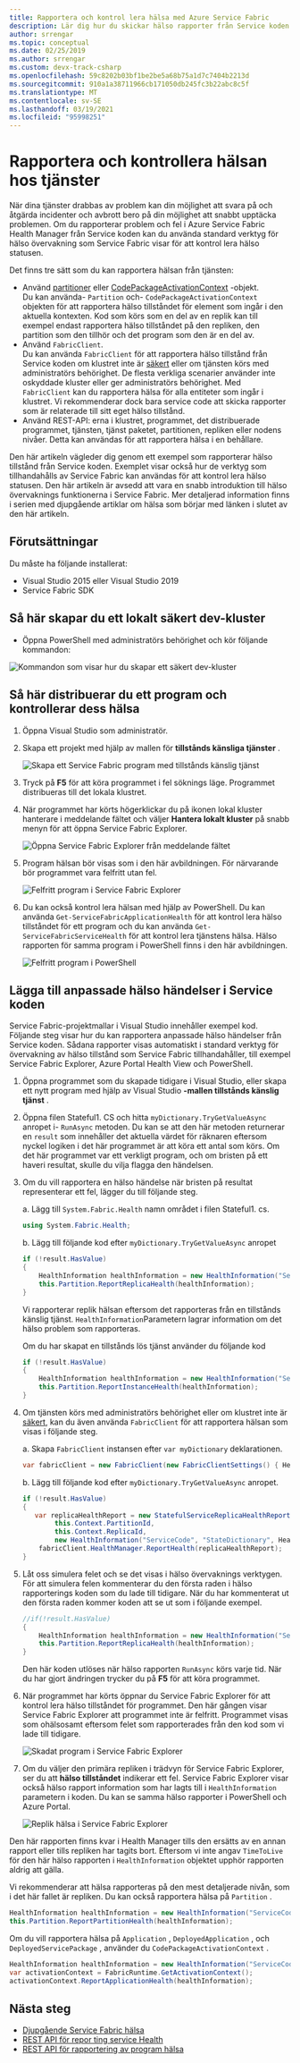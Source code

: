 ```yaml
---
title: Rapportera och kontrol lera hälsa med Azure Service Fabric
description: Lär dig hur du skickar hälso rapporter från Service koden och hur du kontrollerar hälso tillståndet för din tjänst genom att använda de hälso övervaknings verktyg som Azure Service Fabric tillhandahåller.
author: srrengar
ms.topic: conceptual
ms.date: 02/25/2019
ms.author: srrengar
ms.custom: devx-track-csharp
ms.openlocfilehash: 59c8202b03bf1be2be5a68b75a1d7c7404b2213d
ms.sourcegitcommit: 910a1a38711966cb171050db245fc3b22abc8c5f
ms.translationtype: MT
ms.contentlocale: sv-SE
ms.lasthandoff: 03/19/2021
ms.locfileid: "95998251"
---
```

# <a name="report-and-check-service-health"></a>Rapportera och kontrollera hälsan hos tjänster
När dina tjänster drabbas av problem kan din möjlighet att svara på och åtgärda incidenter och avbrott bero på din möjlighet att snabbt upptäcka problemen. Om du rapporterar problem och fel i Azure Service Fabric Health Manager från Service koden kan du använda standard verktyg för hälso övervakning som Service Fabric visar för att kontrol lera hälso statusen.

Det finns tre sätt som du kan rapportera hälsan från tjänsten:

* Använd [partitioner](/dotnet/api/system.fabric.istatefulservicepartition) eller [CodePackageActivationContext](/dotnet/api/system.fabric.codepackageactivationcontext) -objekt.  
  Du kan använda- `Partition` och- `CodePackageActivationContext` objekten för att rapportera hälso tillståndet för element som ingår i den aktuella kontexten. Kod som körs som en del av en replik kan till exempel endast rapportera hälso tillståndet på den repliken, den partition som den tillhör och det program som den är en del av.
* Använd `FabricClient`.   
  Du kan använda `FabricClient` för att rapportera hälso tillstånd från Service koden om klustret inte är [säkert](service-fabric-cluster-security.md) eller om tjänsten körs med administratörs behörighet. De flesta verkliga scenarier använder inte oskyddade kluster eller ger administratörs behörighet. Med `FabricClient` kan du rapportera hälsa för alla entiteter som ingår i klustret. Vi rekommenderar dock bara service code att skicka rapporter som är relaterade till sitt eget hälso tillstånd.
* Använd REST-API: erna i klustret, programmet, det distribuerade programmet, tjänsten, tjänst paketet, partitionen, repliken eller nodens nivåer. Detta kan användas för att rapportera hälsa i en behållare.

Den här artikeln vägleder dig genom ett exempel som rapporterar hälso tillstånd från Service koden. Exemplet visar också hur de verktyg som tillhandahålls av Service Fabric kan användas för att kontrol lera hälso statusen. Den här artikeln är avsedd att vara en snabb introduktion till hälso övervaknings funktionerna i Service Fabric. Mer detaljerad information finns i serien med djupgående artiklar om hälsa som börjar med länken i slutet av den här artikeln.

## <a name="prerequisites"></a>Förutsättningar
Du måste ha följande installerat:

* Visual Studio 2015 eller Visual Studio 2019
* Service Fabric SDK

## <a name="to-create-a-local-secure-dev-cluster"></a>Så här skapar du ett lokalt säkert dev-kluster
* Öppna PowerShell med administratörs behörighet och kör följande kommandon:

![Kommandon som visar hur du skapar ett säkert dev-kluster](./media/service-fabric-diagnostics-how-to-report-and-check-service-health/create-secure-dev-cluster.png)

## <a name="to-deploy-an-application-and-check-its-health"></a>Så här distribuerar du ett program och kontrollerar dess hälsa
1. Öppna Visual Studio som administratör.
1. Skapa ett projekt med hjälp av mallen för **tillstånds känsliga tjänster** .
   
    ![Skapa ett Service Fabric program med tillstånds känslig tjänst](./media/service-fabric-diagnostics-how-to-report-and-check-service-health/create-stateful-service-application-dialog.png)
1. Tryck på **F5** för att köra programmet i fel söknings läge. Programmet distribueras till det lokala klustret.
1. När programmet har körts högerklickar du på ikonen lokal kluster hanterare i meddelande fältet och väljer **Hantera lokalt kluster** på snabb menyn för att öppna Service Fabric Explorer.
   
    ![Öppna Service Fabric Explorer från meddelande fältet](./media/service-fabric-diagnostics-how-to-report-and-check-service-health/LaunchSFX.png)
1. Program hälsan bör visas som i den här avbildningen. För närvarande bör programmet vara felfritt utan fel.
   
    ![Felfritt program i Service Fabric Explorer](./media/service-fabric-diagnostics-how-to-report-and-check-service-health/sfx-healthy-app.png)
1. Du kan också kontrol lera hälsan med hjälp av PowerShell. Du kan använda ```Get-ServiceFabricApplicationHealth``` för att kontrol lera hälso tillståndet för ett program och du kan använda ```Get-ServiceFabricServiceHealth``` för att kontrol lera tjänstens hälsa. Hälso rapporten för samma program i PowerShell finns i den här avbildningen.
   
    ![Felfritt program i PowerShell](./media/service-fabric-diagnostics-how-to-report-and-check-service-health/ps-healthy-app-report.png)

## <a name="to-add-custom-health-events-to-your-service-code"></a>Lägga till anpassade hälso händelser i Service koden
Service Fabric-projektmallar i Visual Studio innehåller exempel kod. Följande steg visar hur du kan rapportera anpassade hälso händelser från Service koden. Sådana rapporter visas automatiskt i standard verktyg för övervakning av hälso tillstånd som Service Fabric tillhandahåller, till exempel Service Fabric Explorer, Azure Portal Health View och PowerShell.

1. Öppna programmet som du skapade tidigare i Visual Studio, eller skapa ett nytt program med hjälp av Visual Studio **-mallen tillstånds känslig tjänst** .
1. Öppna filen Stateful1. CS och hitta `myDictionary.TryGetValueAsync` anropet i- `RunAsync` metoden. Du kan se att den här metoden returnerar en `result` som innehåller det aktuella värdet för räknaren eftersom nyckel logiken i det här programmet är att köra ett antal som körs. Om det här programmet var ett verkligt program, och om bristen på ett haveri resultat, skulle du vilja flagga den händelsen.
1. Om du vill rapportera en hälso händelse när bristen på resultat representerar ett fel, lägger du till följande steg.
   
    a. Lägg till `System.Fabric.Health` namn området i filen Stateful1. cs.
   
    ```csharp
    using System.Fabric.Health;
    ```
   
    b. Lägg till följande kod efter `myDictionary.TryGetValueAsync` anropet
   
    ```csharp
    if (!result.HasValue)
    {
        HealthInformation healthInformation = new HealthInformation("ServiceCode", "StateDictionary", HealthState.Error);
        this.Partition.ReportReplicaHealth(healthInformation);
    }
    ```
    Vi rapporterar replik hälsan eftersom det rapporteras från en tillstånds känslig tjänst. `HealthInformation`Parametern lagrar information om det hälso problem som rapporteras.
   
    Om du har skapat en tillstånds lös tjänst använder du följande kod
   
    ```csharp
    if (!result.HasValue)
    {
        HealthInformation healthInformation = new HealthInformation("ServiceCode", "StateDictionary", HealthState.Error);
        this.Partition.ReportInstanceHealth(healthInformation);
    }
    ```
1. Om tjänsten körs med administratörs behörighet eller om klustret inte är [säkert](service-fabric-cluster-security.md), kan du även använda `FabricClient` för att rapportera hälsan som visas i följande steg.  
   
    a. Skapa `FabricClient` instansen efter `var myDictionary` deklarationen.
   
    ```csharp
    var fabricClient = new FabricClient(new FabricClientSettings() { HealthReportSendInterval = TimeSpan.FromSeconds(0) });
    ```
   
    b. Lägg till följande kod efter `myDictionary.TryGetValueAsync` anropet.
   
    ```csharp
    if (!result.HasValue)
    {
       var replicaHealthReport = new StatefulServiceReplicaHealthReport(
            this.Context.PartitionId,
            this.Context.ReplicaId,
            new HealthInformation("ServiceCode", "StateDictionary", HealthState.Error));
        fabricClient.HealthManager.ReportHealth(replicaHealthReport);
    }
    ```
1. Låt oss simulera felet och se det visas i hälso övervaknings verktygen. För att simulera felen kommenterar du den första raden i hälso rapporterings koden som du lade till tidigare. När du har kommenterat ut den första raden kommer koden att se ut som i följande exempel.
   
    ```csharp
    //if(!result.HasValue)
    {
        HealthInformation healthInformation = new HealthInformation("ServiceCode", "StateDictionary", HealthState.Error);
        this.Partition.ReportReplicaHealth(healthInformation);
    }
    ```
   Den här koden utlöses när hälso rapporten `RunAsync` körs varje tid. När du har gjort ändringen trycker du på **F5** för att köra programmet.
1. När programmet har körts öppnar du Service Fabric Explorer för att kontrol lera hälso tillståndet för programmet. Den här gången visar Service Fabric Explorer att programmet inte är felfritt. Programmet visas som ohälsosamt eftersom felet som rapporterades från den kod som vi lade till tidigare.
   
    ![Skadat program i Service Fabric Explorer](./media/service-fabric-diagnostics-how-to-report-and-check-service-health/sfx-unhealthy-app.png)
1. Om du väljer den primära repliken i trädvyn för Service Fabric Explorer, ser du att **hälso tillståndet** indikerar ett fel. Service Fabric Explorer visar också hälso rapport information som har lagts till i `HealthInformation` parametern i koden. Du kan se samma hälso rapporter i PowerShell och Azure Portal.
   
    ![Replik hälsa i Service Fabric Explorer](./media/service-fabric-diagnostics-how-to-report-and-check-service-health/replica-health-error-report-sfx.png)

Den här rapporten finns kvar i Health Manager tills den ersätts av en annan rapport eller tills repliken har tagits bort. Eftersom vi inte angav `TimeToLive` för den här hälso rapporten i `HealthInformation` objektet upphör rapporten aldrig att gälla.

Vi rekommenderar att hälsa rapporteras på den mest detaljerade nivån, som i det här fallet är repliken. Du kan också rapportera hälsa på `Partition` .

```csharp
HealthInformation healthInformation = new HealthInformation("ServiceCode", "StateDictionary", HealthState.Error);
this.Partition.ReportPartitionHealth(healthInformation);
```

Om du vill rapportera hälsa på `Application` , `DeployedApplication` , och `DeployedServicePackage` , använder du  `CodePackageActivationContext` .

```csharp
HealthInformation healthInformation = new HealthInformation("ServiceCode", "StateDictionary", HealthState.Error);
var activationContext = FabricRuntime.GetActivationContext();
activationContext.ReportApplicationHealth(healthInformation);
```

## <a name="next-steps"></a>Nästa steg
* [Djupgående Service Fabric hälsa](service-fabric-health-introduction.md)
* [REST API för repor ting service Health](/rest/api/servicefabric/report-the-health-of-a-service)
* [REST API för rapportering av program hälsa](/rest/api/servicefabric/report-the-health-of-an-application)

